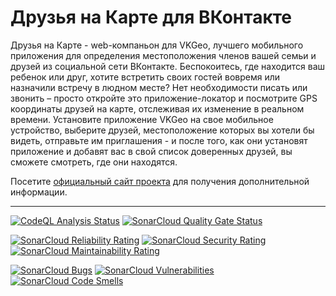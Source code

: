 # Друзья на Карте для ВКонтакте

Друзья  на  Карте  - web-компаньон для VKGeo, лучшего мобильного приложения
для  определения  местоположения  членов вашей семьи и друзей из социальной
сети  ВКонтакте.  Беспокоитесь,  где находится ваш ребенок или друг, хотите
встретить  своих  гостей  вовремя или назначили встречу в людном месте? Нет
необходимости писать или звонить – просто откройте это приложение-локатор и
посмотрите  GPS  координаты  друзей  на  карте,  отслеживая  их изменение в
реальном времени. Установите приложение VKGeo на свое мобильное устройство,
выберите  друзей,  местоположение которых вы хотели бы видеть, отправьте им
приглашения  -  и  после того, как они установят приложение и добавят вас в
свой список доверенных друзей, вы сможете смотреть, где они находятся.

Посетите   [официальный  сайт  проекта](https://vkgeo.sourceforge.io/)  для
получения дополнительной информации.

---

[![CodeQL Analysis Status](https://github.com/vkgeo/vkgeo-web/workflows/CodeQL%20Analysis/badge.svg)](https://github.com/vkgeo/vkgeo-web/actions?query=workflow%3A%22CodeQL%20Analysis%22)
[![SonarCloud Quality Gate Status](https://sonarcloud.io/api/project_badges/measure?project=vkgeo_vkgeo-web&metric=alert_status)](https://sonarcloud.io/dashboard?id=vkgeo_vkgeo-web)

[![SonarCloud Reliability Rating](https://sonarcloud.io/api/project_badges/measure?project=vkgeo_vkgeo-web&metric=reliability_rating)](https://sonarcloud.io/dashboard?id=vkgeo_vkgeo-web)
[![SonarCloud Security Rating](https://sonarcloud.io/api/project_badges/measure?project=vkgeo_vkgeo-web&metric=security_rating)](https://sonarcloud.io/dashboard?id=vkgeo_vkgeo-web)
[![SonarCloud Maintainability Rating](https://sonarcloud.io/api/project_badges/measure?project=vkgeo_vkgeo-web&metric=sqale_rating)](https://sonarcloud.io/dashboard?id=vkgeo_vkgeo-web)

[![SonarCloud Bugs](https://sonarcloud.io/api/project_badges/measure?project=vkgeo_vkgeo-web&metric=bugs)](https://sonarcloud.io/dashboard?id=vkgeo_vkgeo-web)
[![SonarCloud Vulnerabilities](https://sonarcloud.io/api/project_badges/measure?project=vkgeo_vkgeo-web&metric=vulnerabilities)](https://sonarcloud.io/dashboard?id=vkgeo_vkgeo-web)
[![SonarCloud Code Smells](https://sonarcloud.io/api/project_badges/measure?project=vkgeo_vkgeo-web&metric=code_smells)](https://sonarcloud.io/dashboard?id=vkgeo_vkgeo-web)
